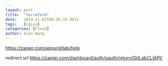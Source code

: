 ```yaml
---
layout: post
title:  "terraform"
date:   2019-11-01T09:26:29.401Z
tags:   [ngixn]
categories: [Cloud]
author: Alan Wang
---
```


https://zapier.com/apps/gitlab/help

redirect url 
https://zapier.com/dashboard/auth/oauth/return/GitLabCLIAPI/ 

